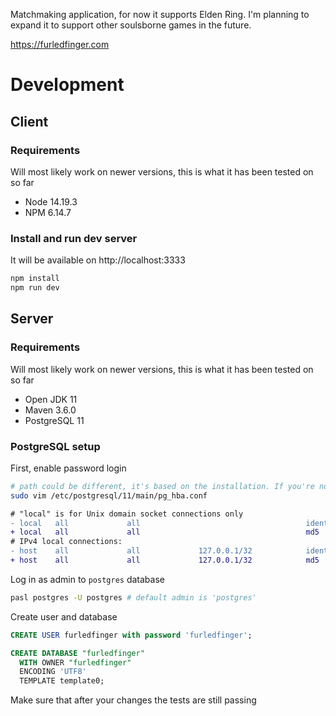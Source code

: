 
Matchmaking application, for now it supports Elden Ring. I'm planning to expand it to support other soulsborne games in the future.

https://furledfinger.com

# Development
## Client
### Requirements
Will most likely work on newer versions, this is what it has been tested on so far
 - Node 14.19.3
 - NPM 6.14.7

### Install and run dev server
It will be available on http://localhost:3333
```bash
npm install
npm run dev
```

## Server
### Requirements
Will most likely work on newer versions, this is what it has been tested on so far
 - Open JDK 11
 - Maven 3.6.0
 - PostgreSQL 11

### PostgreSQL setup
First, enable password login
```bash
# path could be different, it's based on the installation. If you're not sure where to look, try `sudo find / -name "pg_hba.conf"`
sudo vim /etc/postgresql/11/main/pg_hba.conf
```
```diff
# "local" is for Unix domain socket connections only
- local   all             all                                     ident
+ local   all             all                                     md5
# IPv4 local connections:
- host    all             all             127.0.0.1/32            ident
+ host    all             all             127.0.0.1/32            md5
```

Log in as admin to `postgres` database
```bash
pasl postgres -U postgres # default admin is 'postgres'
```
Create user and database
```sql
CREATE USER furledfinger with password 'furledfinger';

CREATE DATABASE "furledfinger"
  WITH OWNER "furledfinger"
  ENCODING 'UTF8'
  TEMPLATE template0;
```

Make sure that after your changes the tests are still passing
